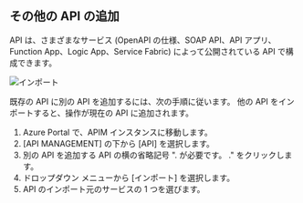 ## <a name="append-other-apis"></a>その他の API の追加

API は、さまざまなサービス (OpenAPI の仕様、SOAP API、API アプリ、Function App、Logic App、Service Fabric) によって公開されている API で構成できます。

![インポート](./media/api-management-append-apis/import.png)

既存の API に別の API を追加するには、次の手順に従います。 他の API をインポートすると、操作が現在の API に追加されます。

1. Azure Portal で、APIM インスタンスに移動します。
2. [API MANAGEMENT] の下から [API] を選択します。
3. 別の API を追加する API の横の省略記号 ". が必要です。 ." をクリックします。
4. ドロップダウン メニューから [インポート] を選択します。
5. API のインポート元のサービスの 1 つを選びます。


